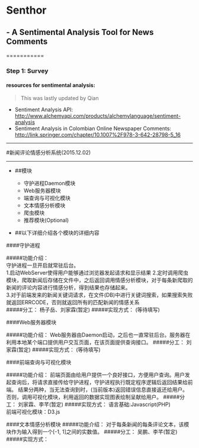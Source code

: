 # Senthor
## - A Sentimental Analysis Tool for News Comments
===========

### Step 1: Survey
#### resources for sentimental analysis:
> This was lastly updated by Qian

* Sentiment Analysis API: http://www.alchemyapi.com/products/alchemylanguage/sentiment-analysis
* Sentiment Analysis in Colombian Online Newspaper Comments: http://link.springer.com/chapter/10.1007%2F978-3-642-28798-5_16

----------

#新闻评论情感分析系统(2015.12.02)

---

* ##模块

	* 守护进程Daemon模块
	* Web服务器模块
	* 端查询与可视化模块
	* 文本情感分析模块
	* 爬虫模块
	* 推荐模块(Optional)

* ##以下详细介绍各个模块的详细内容

####守护进程

#####功能介绍：  
守护进程一旦开启就常驻后台。  
1.启动WebServer使得用户能够通过浏览器发起请求和显示结果
2.定时调用爬虫模块，爬取新闻后存储在文件中，之后返回调用情感分析模块，对于每条新爬取的新闻的评论内容进行情感分析，得到结果也存储起来。  
3.对于前端发来的新闻关键词请求，在文件(DB)中进行关键词搜索，如果搜索失败就返回ERRCODE，否则就返回所有的匹配新闻的情感关系  
#####分工：
杨子岳、刘家霖(暂定)
#####实现方式：
(等待填写)


####Web服务器模块

#####功能介绍：
Web服务器由Daemon启动，之后也一直常驻后台。服务器在利用本地某个端口提供用户交互页面，在该页面提供查询接口。
#####分工：
刘家霖(暂定)
#####实现方式：
(等待填写)

####前端查询与可视化模块

#####功能介绍：
前端页面由给用户提供一个良好接口，方便用户查询。用户发起查询后，将请求直接传给守护进程，守护进程执行既定程序逻辑后返回结果给前端。
结果分两种，当无法查询到时，(当前版本)返回错误信息直接返还给用户。否则，调用可视化模块，利用返回的数据实现图表绘制呈献给用户。
#####分工：
刘家霖、李芊(暂定)
#####实现方式：
语言基础:Javascript(PHP)  
前端可视化模块：D3.js

####文本情感分析模块
#####功能介绍：
对于每条新闻的每条评论文本，该模块作为输入得到一个[-1, 1]之间的实数值。
#####分工：
吴鹏、李芊(暂定)
#####实现方式：









